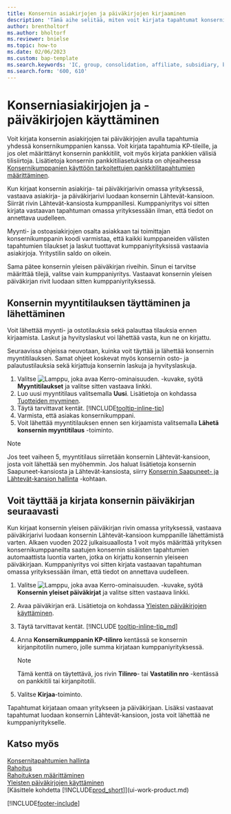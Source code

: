 ```yaml
---
title: Konsernin asiakirjojen ja päiväkirjojen kirjaaminen
description: 'Tämä aihe selitää, miten voit kirjata tapahtumat konsernikumppanien kanssa konsernin asiakirjojen tai päiväkirjojen avulla.'
author: brentholtorf
ms.author: bholtorf
ms.reviewer: bnielse
ms.topic: how-to
ms.date: 02/06/2023
ms.custom: bap-template
ms.search.keywords: 'IC, group, consolidation, affiliate, subsidiary, bank-to-bank'
ms.search.form: '600, 610'
---
```

# <a name="work-with-intercompany-documents-and-journals"></a><a name="work-with-intercompany-documents-and-journals"></a><a name="work-with-intercompany-documents-and-journals"></a>Konserniasiakirjojen ja -päiväkirjojen käyttäminen

Voit kirjata konsernin asiakirjojen tai päiväkirjojen avulla tapahtumia yhdessä konsernikumppanien kanssa. Voit kirjata tapahtumia KP-tileille, ja jos olet määrittänyt konsernin pankkitilit, voit myös kirjata pankkien välisiä tilisiirtoja. Lisätietoja konsernin pankkitiliasetuksista on ohjeaiheessa [Konsernikumppanien käyttöön tarkoitettujen pankkitilitapahtumien määrittäminen](intercompany-how-setup.md#specify-the-bank-accounts-to-use-for-intercompany-partners).  

Kun kirjaat konsernin asiakirja- tai päiväkirjarivin omassa yrityksessä, vastaava asiakirja- ja päiväkirjarivi luodaan konsernin Lähtevät-kansioon. Siirrät rivin Lähtevät-kansiosta kumppanillesi. Kumppaniyritys voi sitten kirjata vastaavan tapahtuman omassa yrityksessään ilman, että tiedot on annettava uudelleen.

Myynti- ja ostoasiakirjojen osalta asiakkaan tai toimittajan konsernikumppanin koodi varmistaa, että kaikki kumppaneiden välisten tapahtumien tilaukset ja laskut tuottavat kumppaniyrityksissä vastaavia asiakirjoja. Yritystilin saldo on oikein.

Sama pätee konsernin yleisen päiväkirjan riveihin. Sinun ei tarvitse määrittää tilejä, valitse vain kumppaniyritys. Vastaavat konsernin yleisen päiväkirjan rivit luodaan sitten kumppaniyrityksessä.

## <a name="fill-in-and-send-an-intercompany-sales-order"></a><a name="fill-in-and-send-an-intercompany-sales-order"></a><a name="fill-in-and-send-an-intercompany-sales-order"></a>Konsernin myyntitilauksen täyttäminen ja lähettäminen

Voit lähettää myynti- ja ostotilauksia sekä palauttaa tilauksia ennen kirjaamista. Laskut ja hyvityslaskut voi lähettää vasta, kun ne on kirjattu.

Seuraavissa ohjeissa neuvotaan, kuinka voit täyttää ja lähettää konsernin myyntitilauksen. Samat ohjeet koskevat myös konsernin osto- ja palautustilauksia sekä kirjattuja konsernin laskuja ja hyvityslaskuja.  

1. Valitse ![Lamppu, joka avaa Kerro-ominaisuuden.](media/ui-search/search_small.png "Kerro, mitä haluat tehdä") -kuvake, syötä **Myyntitilaukset** ja valitse sitten vastaava linkki.  
2. Luo uusi myyntitilaus valitsemalla **Uusi**. Lisätietoja on kohdassa [Tuotteiden myyminen](sales-how-sell-products.md).  
3. Täytä tarvittavat kentät. [!INCLUDE[tooltip-inline-tip](includes/tooltip-inline-tip_md.md)]
4. Varmista, että asiakas konsernikumppani.
5. Voit lähettää myyntitilauksen ennen sen kirjaamista valitsemalla **Lähetä konsernin myyntitilaus** -toiminto.

> [!NOTE]
> Jos teet vaiheen 5, myyntitilaus siirretään konsernin Lähtevät-kansioon, josta voit lähettää sen myöhemmin. Jos haluat lisätietoja konsernin Saapuneet-kansiosta ja Lähtevät-kansiosta, siirry [Konsernin Saapuneet- ja Lähtevät-kansion hallinta](intercompany-how-manage-intercompany-inbox.md) -kohtaan.

## <a name="fill-in-and-post-an-intercompany-journal"></a><a name="fill-in-and-post-an-intercompany-journal"></a><a name="fill-in-and-post-an-intercompany-journal"></a>Voit täyttää ja kirjata konsernin päiväkirjan seuraavasti

Kun kirjaat konsernin yleisen päiväkirjan rivin omassa yrityksessä, vastaava päiväkirjarivi luodaan konsernin Lähtevät-kansioon kumppanille lähettämistä varten. Alkaen vuoden 2022 julkaisuaallosta 1 voit myös määrittää yrityksen konsernikumppaneilta saatujen konsernin sisäisten tapahtumien automaattista luontia varten, jotka on kirjattu konsernin yleiseen päiväkirjaan. Kumppaniyritys voi sitten kirjata vastaavan tapahtuman omassa yrityksessään ilman, että tiedot on annettava uudelleen.

1. Valitse ![Lamppu, joka avaa Kerro-ominaisuuden.](media/ui-search/search_small.png "Kerro, mitä haluat tehdä") -kuvake, syötä **Konsernin yleiset päiväkirjat** ja valitse sitten vastaava linkki.  
2. Avaa päiväkirjan erä. Lisätietoja on kohdassa [Yleisten päiväkirjojen käyttäminen](ui-work-general-journals.md).
3. Täytä tarvittavat kentät. [!INCLUDE [tooltip-inline-tip_md](../archive/invoicing/includes/tooltip-inline-tip_md.md)]
4. Anna **Konsernikumppanin KP-tilinro** kentässä se konsernin kirjanpitotilin numero, jolle summa kirjataan kumppaniyrityksessä.

    > [!NOTE]
    > Tämä kenttä on täytettävä, jos rivin **Tilinro**- tai **Vastatilin nro** -kentässä on pankkitili tai kirjanpitotili.  
5. Valitse **Kirjaa**-toiminto.

Tapahtumat kirjataan omaan yritykseen ja päiväkirjaan. Lisäksi vastaavat tapahtumat luodaan konsernin Lähtevät-kansioon, josta voit lähettää ne kumppaniyritykselle.

## <a name="see-also"></a><a name="see-also"></a><a name="see-also"></a>Katso myös

[Konsernitapahtumien hallinta](intercompany-manage.md)  
[Rahoitus](finance.md)  
[Rahoituksen määrittäminen](finance-setup-finance.md)  
[Yleisten päiväkirjojen käyttäminen](ui-work-general-journals.md)  
[Käsittele kohdetta [!INCLUDE[prod_short](includes/prod_short.md)]](ui-work-product.md)


[!INCLUDE[footer-include](includes/footer-banner.md)]
